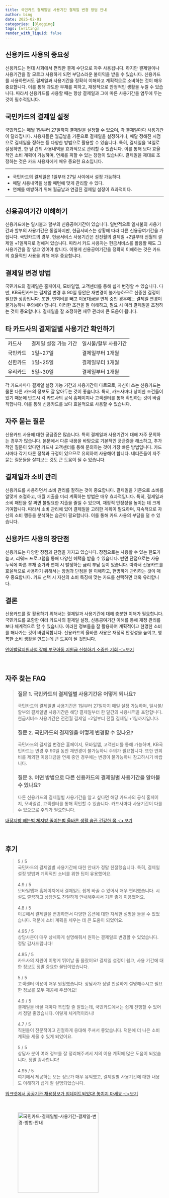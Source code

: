 ```yaml
---
title: 국민카드 결제일별 사용기간 결제일 변경 방법 안내
author: bing
date: 2025-02-01
categories: [Blogging]
tags: [writing]
render_with_liquid: false
---
```



<h2 id='신용카드 사용의 중요성'>신용카드 사용의 중요성</h2>

<p>신용카드는 현대 사회에서 편리한 결제 수단으로 자주 사용됩니다. 하지만 결제일이나 사용기간을 잘 모르고 사용하게 되면 부담스러운 불이익을 받을 수 있습니다. 신용카드를 사용하면서도 결제일과 사용기간을 정확히 이해하고 계획적으로 소비하는 것이 매우 중요합니다. 이를 통해 과도한 부채를 피하고, 재정적으로 안정적인 생활을 누릴 수 있습니다. 따라서 신용카드를 사용할 때는 항상 결제일과 그에 따른 사용기간을 염두에 두는 것이 필수적입니다.</p>

<h2 id='국민카드의 결제일 설정'>국민카드의 결제일 설정</h2>

<p>국민카드는 매월 1일부터 27일까지 결제일을 설정할 수 있으며, 각 결제일마다 사용기간이 달라집니다. 사용자들은 월급날을 기준으로 결제일을 설정하거나, 매달 정해진 시점으로 결제일을 정하는 등 다양한 방법으로 활용할 수 있습니다. 특히, 결제일을 14일로 설정하면, 한 달 간의 사용내역을 효과적으로 관리할 수 있습니다. 이를 통해 보다 효율적인 소비 계획이 가능하며, 연체를 피할 수 있는 장점이 있습니다. 결제일을 제대로 조정하는 것은 카드 사용자에게 매우 중요한 요소입니다.</p>

<hr />

<ul>
    <li>국민카드의 결제일은 1일부터 27일 사이에서 설정 가능하다.</li>
    <li>매달 사용내역을 생활 패턴에 맞게 관리할 수 있다.</li>
    <li>연체를 예방하기 위해 월급날과 연결된 결제일 설정이 효과적이다.</li>
</ul>

<hr />

<h2 id='신용공여기간 이해하기'>신용공여기간 이해하기</h2>

<p>신용카드에는 일시불과 할부의 신용공여기간이 있습니다. 일반적으로 일시불의 사용기간과 할부의 사용기간은 동일하지만, 현금서비스는 상황에 따라 다른 신용공여기간을 가집니다. 국민카드의 경우, 현금서비스 사용기간은 전전월의 결제일 +2일부터 전월의 결제일 +1일까지로 정해져 있습니다. 따라서 카드 사용자는 현금서비스를 활용할 때도 그 사용기간을 잘 알고 있어야 합니다. 이렇게 신용공여기간을 정확히 이해하는 것은 카드의 효율적인 사용을 위해 매우 중요합니다.</p>

<h2 id='결제일 변경 방법'>결제일 변경 방법</h2>

<p>국민카드의 결제일은 홈페이지, 모바일앱, 고객센터를 통해 쉽게 변경할 수 있습니다. 다만, KB국민카드는 결제일 변경 후 90일 동안은 재변경이 불가능하므로 신중한 결정이 필요한 상황입니다. 또한, 연회비를 빼고 이용대금을 연체 중인 경우에는 결제일 변경이 불가능하니 주의해야 합니다. 이러한 조건을 잘 이해하고, 필요 시 미리 결제일을 조정하는 것이 중요합니다. 결제일을 잘 조정하면 재무 관리에 큰 도움이 됩니다.</p>

<h2 id='타 카드사의 결제일별 사용기간 확인하기'>타 카드사의 결제일별 사용기간 확인하기</h2>

<table>
    <tr>
        <td>카드사</td>
        <td>결제일 설정 가능 기간</td>
        <td>일시불/할부 사용기간</td>
    </tr>
    <tr>
        <td>국민카드</td>
        <td>1일~27일</td>
        <td>결제일부터 1개월</td>
    </tr>
    <tr>
        <td>신한카드</td>
        <td>1일~25일</td>
        <td>결제일부터 1개월</td>
    </tr>
    <tr>
        <td>우리카드</td>
        <td>5일~30일</td>
        <td>결제일부터 1개월</td>
    </tr>
</table>

<p>각 카드사마다 결제일 설정 가능 기간과 사용기간이 다르므로, 자신이 쓰는 신용카드는 물론 다른 카드의 정보도 잘 알아두는 것이 좋습니다. 특히, 카드사마다 상이한 조건들이 있기 때문에 반드시 각 카드사의 공식 홈페이지나 고객센터를 통해 확인하는 것이 바람직합니다. 이를 통해 신용카드를 보다 효율적으로 사용할 수 있습니다.</p>

<h2 id='자주 묻는 질문'>자주 묻는 질문</h2>

<p>신용카드 사용에 대한 궁금증은 많습니다. 특히 결제일과 사용기간에 대해 자주 문의하는 경우가 많습니다. 본문에서 다룬 내용을 바탕으로 기본적인 궁금증을 해소하고, 추가적인 질문이 있다면 카드사 고객센터를 통해 문의하는 것이 가장 빠른 방법입니다. 카드사마다 각기 다른 정책과 규정이 있으므로 유의하여 사용해야 합니다. 네티즌들이 자주 묻는 질문들을 살펴보는 것도 큰 도움이 될 수 있습니다.</p>

<h2 id='결제일과 소비 관리'>결제일과 소비 관리</h2>

<p>신용카드를 사용하면서 소비 관리를 잘하는 것이 중요합니다. 결제일을 기준으로 소비를 알맞게 조절하고, 매월 지출을 미리 계획하는 방법은 매우 효과적입니다. 특히, 결제일과 소비 패턴을 잘 짜면 불필요한 지출을 줄일 수 있으며, 재정적 안정성을 높이는 데 크게 기여합니다. 따라서 소비 관리에 있어 결제일을 고려한 계획이 필요하며, 지속적으로 자신의 소비 행동을 분석하는 습관이 필요합니다. 이를 통해 카드 사용의 부담을 덜 수 있습니다.</p>

<h2 id='신용카드 사용의 장단점'>신용카드 사용의 장단점</h2>

<p>신용카드는 다양한 장점과 단점을 가지고 있습니다. 장점으로는 사용할 수 있는 한도가 높고, 리워드 프로그램을 통해 다양한 혜택을 받을 수 있습니다. 반면 단점으로는 사용 누적에 따른 부채 증가와 연체 시 발생하는 금리 부담 등이 있습니다. 따라서 신용카드를 효율적으로 사용하기 위해서는 장점과 단점을 잘 이해하고, 현명하게 관리하는 것이 매우 중요합니다. 카드 선택 시 자신의 소비 특징에 맞는 카드를 선택하면 더욱 유리합니다.</p>

<h2 id='결론'>결론</h2>

<p>신용카드를 잘 활용하기 위해서는 결제일과 사용기간에 대해 충분한 이해가 필요합니다. 국민카드를 포함한 여러 카드사의 결제일 설정, 신용공여기간 이해를 통해 재정 관리를 보다 체계적으로 할 수 있습니다. 이러한 정보들을 잘 활용하여 계획적이고 현명한 소비를 해나가는 것이 바람직합니다. 신용카드의 올바른 사용은 재정적 안정성을 높이고, 행복한 소비 생활을 만드는데 큰 도움이 될 것입니다.</p>


<p><a class="click-button" title="언어발달지원사업 장애 부모아동 지원금 신청하기 소중한 기회" href="https://aptwhite.github.io/posts/%EC%96%B8%EC%96%B4%EB%B0%9C%EB%8B%AC%EC%A7%80%EC%9B%90%EC%82%AC%EC%97%85-%EC%9E%A5%EC%95%A0-%EB%B6%80%EB%AA%A8%EC%95%84%EB%8F%99-%EC%A7%80%EC%9B%90%EA%B8%88-%EC%8B%A0%EC%B2%AD%ED%95%98%EA%B8%B0-%EC%86%8C%EC%A4%91%ED%95%9C-%EA%B8%B0%ED%9A%8C/" rel="dofollow">언어발달지원사업 장애 부모아동 지원금 신청하기 소중한 기회 👈 보기</a></p><br>
<h2 id='자주_찾는_FAQ'>자주 찾는 FAQ</h2>
<div itemscope="" itemtype="https://schema.org/FAQPage"> 
<blockquote> 
<div itemscope="" itemprop="mainEntity" itemtype="https://schema.org/Question"> 
<h3 itemprop="name">질문 1. 국민카드의 결제일별 사용기간은 어떻게 되나요?</h3> 
<div itemscope="" itemprop="acceptedAnswer" itemtype="https://schema.org/Answer"> 
<span itemprop="text"> 
<p>국민카드의 결제일별 사용기간은 1일부터 27일까지 매일 설정 가능하며, 일시불/할부의 결제일별 사용기간은 해당 결제일부터 한 달간의 사용내역을 포함합니다. 현금서비스 사용기간은 전전월 결제일 +2일부터 전월 결제일 +1일까지입니다.</p> 
</span> 
</div> 
</div> 
<div itemscope="" itemprop="mainEntity" itemtype="https://schema.org/Question"> 
<h3 itemprop="name">질문 2. 국민카드의 결제일을 어떻게 변경할 수 있나요?</h3> 
<div itemscope="" itemprop="acceptedAnswer" itemtype="https://schema.org/Answer"> 
<span itemprop="text"> 
<p>국민카드의 결제일 변경은 홈페이지, 모바일앱, 고객센터를 통해 가능하며, KB국민카드는 변경 후 90일 동안 재변경이 불가능하니 주의가 필요합니다. 또한 연회비를 제외한 이용대금을 연체 중인 경우에는 변경이 불가능하니 참고하시기 바랍니다.</p> 
</span> 
</div> 
</div> 
<div itemscope="" itemprop="mainEntity" itemtype="https://schema.org/Question"> 
<h3 itemprop="name">질문 3. 어떤 방법으로 다른 신용카드의 결제일별 사용기간을 알아볼 수 있나요?</h3> 
<div itemscope="" itemprop="acceptedAnswer" itemtype="https://schema.org/Answer"> 
<span itemprop="text"> 
<p>다른 신용카드의 결제일별 사용기간을 알고 싶다면 해당 카드사의 공식 홈페이지, 모바일앱, 고객센터를 통해 확인할 수 있습니다. 카드사마다 사용기간이 다를 수 있으므로 주의가 필요합니다.</p> 
</span> 
</div> 
</div> 
</blockquote> 
</div>
<p><a class="click-button" title="내장지방 빼는법 체지방 줄이는법 올바른 생활 습관 건강한 몸" href="https://aptwhite.github.io/posts/%EB%82%B4%EC%9E%A5%EC%A7%80%EB%B0%A9-%EB%B9%BC%EB%8A%94%EB%B2%95-%EC%B2%B4%EC%A7%80%EB%B0%A9-%EC%A4%84%EC%9D%B4%EB%8A%94%EB%B2%95-%EC%98%AC%EB%B0%94%EB%A5%B8-%EC%83%9D%ED%99%9C-%EC%8A%B5%EA%B4%80-%EA%B1%B4%EA%B0%95%ED%95%9C-%EB%AA%B8/" rel="dofollow">내장지방 빼는법 체지방 줄이는법 올바른 생활 습관 건강한 몸 👈 보기</a></p><br>
<h2 id='후기'>후기</h2>
<div itemscope itemtype="https://schema.org/Product">
  <blockquote>
  <div itemprop="review" itemscope itemtype="https://schema.org/Review">
      <div itemprop="reviewRating" itemscope itemtype="https://schema.org/Rating"> <span itemprop="ratingValue">5</span> / <span itemprop="bestRating">5</span> </div>
      <span itemprop="reviewBody">국민카드의 결제일별 사용기간에 대한 안내가 정말 친절했습니다. 특히, 결제일 설정 방법과 계획적인 소비를 위한 팁이 유용했어요.</span>
  </div>
  <br>
  <div itemprop="review" itemscope itemtype="https://schema.org/Review">
      <div itemprop="reviewRating" itemscope itemtype="https://schema.org/Rating"> <span itemprop="ratingValue">4.9</span> / <span itemprop="bestRating">5</span> </div>
      <span itemprop="reviewBody">모바일앱과 홈페이지에서 결제일도 쉽게 바꿀 수 있어서 매우 편리했습니다. 시설도 깔끔하고 상담원도 친절하게 안내해주셔서 기분 좋게 이용했어요.</span>
  </div>
  <br>
  <div itemprop="review" itemscope itemtype="https://schema.org/Review">
      <div itemprop="reviewRating" itemscope itemtype="https://schema.org/Rating"> <span itemprop="ratingValue">4.8</span> / <span itemprop="bestRating">5</span> </div>
      <span itemprop="reviewBody">이곳에서 결제일을 변경하면서 다양한 옵션에 대한 자세한 설명을 들을 수 있었습니다. 덕분에 소비 계획을 세우는 데 큰 도움이 되었어요.</span>
  </div>
  <br>
  <div itemprop="review" itemscope itemtype="https://schema.org/Review">
      <div itemprop="reviewRating" itemscope itemtype="https://schema.org/Rating"> <span itemprop="ratingValue">4.95</span> / <span itemprop="bestRating">5</span> </div>
      <span itemprop="reviewBody">상담사분이 매우 상세하게 설명해줘서 원하는 결제일로 변경할 수 있었습니다. 정말 감사드립니다!</span>
  </div>
  <br>
  <div itemprop="review" itemscope itemtype="https://schema.org/Review">
      <div itemprop="reviewRating" itemscope itemtype="https://schema.org/Rating"> <span itemprop="ratingValue">4.85</span> / <span itemprop="bestRating">5</span> </div>
      <span itemprop="reviewBody">카드사의 지원이 이렇게 뛰어날 줄 몰랐어요! 결제일 설정이 쉽고, 사용 기간에 대한 정보도 정말 중요한 꿀팁이었습니다.</span>
  </div>
  <br>
  <div itemprop="review" itemscope itemtype="https://schema.org/Review">
      <div itemprop="reviewRating" itemscope itemtype="https://schema.org/Rating"> <span itemprop="ratingValue">5</span> / <span itemprop="bestRating">5</span> </div>
      <span itemprop="reviewBody">고객센터 이용이 매우 원활했습니다. 상담사가 정말 친절하게 설명해주시고 필요한 정보를 모두 제공해 주셨어요!</span>
  </div>
  <br>
  <div itemprop="review" itemscope itemtype="https://schema.org/Review">
      <div itemprop="reviewRating" itemscope itemtype="https://schema.org/Rating"> <span itemprop="ratingValue">4.9</span> / <span itemprop="bestRating">5</span> </div>
      <span itemprop="reviewBody">결제일을 바꿀 때마다 복잡할 줄 알았는데, 국민카드에서는 쉽게 진행할 수 있어서 정말 좋았습니다. 이렇게 체계적이라니!</span>
  </div>
  <br>
  <div itemprop="review" itemscope itemtype="https://schema.org/Review">
      <div itemprop="reviewRating" itemscope itemtype="https://schema.org/Rating"> <span itemprop="ratingValue">4.7</span> / <span itemprop="bestRating">5</span> </div>
      <span itemprop="reviewBody">직원들이 전문적이고 친절하게 응대해 주셔서 좋았습니다. 덕분에 더 나은 소비 계획을 세울 수 있게 되었어요.</span>
  </div>
  <br>
  <div itemprop="review" itemscope itemtype="https://schema.org/Review">
      <div itemprop="reviewRating" itemscope itemtype="https://schema.org/Rating"> <span itemprop="ratingValue">5</span> / <span itemprop="bestRating">5</span> </div>
      <span itemprop="reviewBody">상담사 분이 여러 정보를 잘 정리해주셔서 저의 이용 계획에 많은 도움이 되었습니다. 정말 감사합니다!</span>
  </div>
  <br>
  <div itemprop="review" itemscope itemtype="https://schema.org/Review">
      <div itemprop="reviewRating" itemscope itemtype="https://schema.org/Rating"> <span itemprop="ratingValue">4.95</span> / <span itemprop="bestRating">5</span> </div>
      <span itemprop="reviewBody">여기에서 제공하는 모든 정보가 매우 유익했고, 결제일별 사용기간에 대한 내용도 이해하기 쉽게 잘 설명되었습니다.</span>
  </div>
  </blockquote>
</div>
<p><a class="click-button" title="워크넷에서 공공기관 채용정보가 업데이트되었다! 놓치지 마세요" href="https://aptwhite.github.io/posts/%EC%9B%8C%ED%81%AC%EB%84%B7%EC%97%90%EC%84%9C-%EA%B3%B5%EA%B3%B5%EA%B8%B0%EA%B4%80-%EC%B1%84%EC%9A%A9%EC%A0%95%EB%B3%B4%EA%B0%80-%EC%97%85%EB%8D%B0%EC%9D%B4%ED%8A%B8%EB%90%98%EC%97%88%EB%8B%A4!-%EB%86%93%EC%B9%98%EC%A7%80-%EB%A7%88%EC%84%B8%EC%9A%94/" rel="dofollow">워크넷에서 공공기관 채용정보가 업데이트되었다! 놓치지 마세요 👈 보기</a></p><br>
<figure class="image"><img src="https://aptwhite.github.io/assets/img/thumbnail/국민카드-결제일별-사용기간-결제일-변경-방법-안내.webp" alt="국민카드-결제일별-사용기간-결제일-변경-방법-안내" width="256" height="256"></figure>